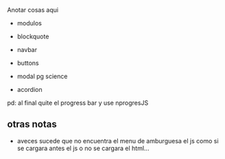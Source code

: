 Anotar cosas aqui
* modulos

* blockquote
* navbar
* buttons
* modal pg science
* acordion

pd: al final quite el progress bar y use nprogresJS

## otras notas
* aveces sucede que no encuentra el menu de amburguesa el js como si se cargara antes el js o no se cargara el html...